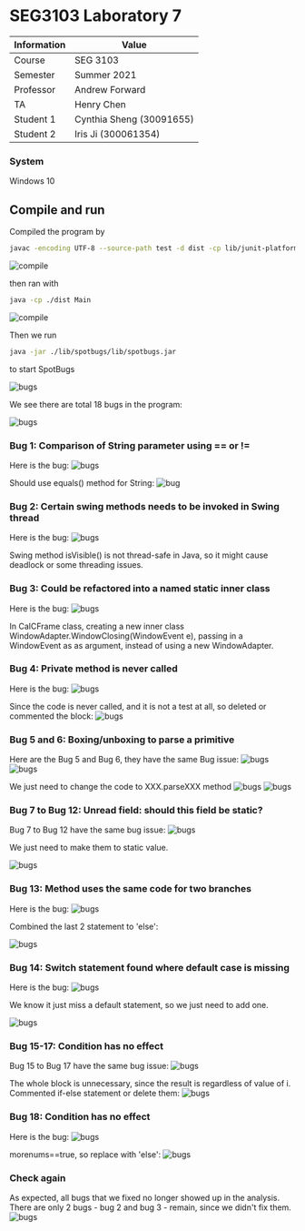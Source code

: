 # SEG3103 Laboratory 7

| Information | Value |
| --- | --- |
| Course | SEG 3103 |
| Semester | Summer 2021 |
| Professor | Andrew Forward |
| TA | Henry Chen |
| Student 1 | Cynthia Sheng (30091655) |
| Student 2 | Iris Ji (300061354) |


### System

Windows 10

## Compile and run

Compiled the program by 
```bash
javac -encoding UTF-8 --source-path test -d dist -cp lib/junit-platform-console-standalone-1.7.1.jar test/*.java src/*.java
```
![compile](assets/1.JPG)

then ran with 
```bash
java -cp ./dist Main
```
![compile](assets/2.JPG)

Then we run
```bash
java -jar ./lib/spotbugs/lib/spotbugs.jar 
```

to start SpotBugs

![bugs](assets/s1.JPG)

We see there are total 18 bugs in the program:

![bugs](assets/s2.JPG)

### Bug 1: Comparison of String parameter using == or !=

Here is the bug:
![bugs](assets/b1.JPG)

Should use equals() method for String:
![bug](assets/f1.JPG)

### Bug 2: Certain swing methods needs to be invoked in Swing thread

Here is the bug:
![bugs](assets/b2.JPG)

Swing method isVisible() is not thread-safe in Java, so it might cause deadlock or some threading issues.

### Bug 3: Could be refactored into a named static inner class

Here is the bug:
![bugs](assets/b3.JPG)

In CalCFrame class, creating a new inner class WindowAdapter.WindowClosing(WindowEvent e), passing in a WindowEvent as as argument, instead of using a new WindowAdapter. 

### Bug 4: Private method is never called

Here is the bug:
![bugs](assets/b4.JPG)

Since the code is never called, and it is not a test at all, so deleted or commented the block:
![bugs](assets/f4.JPG)


### Bug 5 and 6: Boxing/unboxing to parse a primitive

Here are the Bug 5 and Bug 6, they have the same Bug issue:
![bugs](assets/b5.JPG)
![bugs](assets/b6.JPG)

We just need to change the code to XXX.parseXXX method
![bugs](assets/f5.JPG)
![bugs](assets/f6.JPG)


### Bug 7 to Bug 12: Unread field: should this field be static?

Bug 7 to Bug 12 have the same bug issue:
![bugs](assets/b7.JPG)

We just need to make them to static value.

![bugs](assets/f7.JPG)

### Bug 13: Method uses the same code for two branches

Here is the bug:
![bugs](assets/b13.JPG)

Combined the last 2 statement to 'else':

![bugs](assets/f13.JPG)

### Bug 14: Switch statement found where default case is missing

Here is the bug:
![bugs](assets/b14.JPG)

We know it just miss a default statement, so we just need to add one.

![bugs](assets/f14.JPG)

### Bug 15-17: Condition has no effect


Bug 15 to Bug 17 have the same bug issue:
![bugs](assets/b15.JPG)

The whole block is unnecessary, since the result is regardless of value of i. Commented if-else statement or delete them:
![bugs](assets/f15.JPG)

### Bug 18: Condition has no effect 

Here is the bug:
![bugs](assets/b18.JPG)

morenums==true, so replace with 'else':
![bugs](assets/f18.JPG)

### Check again
As expected, all bugs that we fixed no longer showed up in the analysis. There are only 2 bugs - bug 2 and bug 3 - remain, since we didn't fix them. 
![bugs](assets/bug.JPG)










